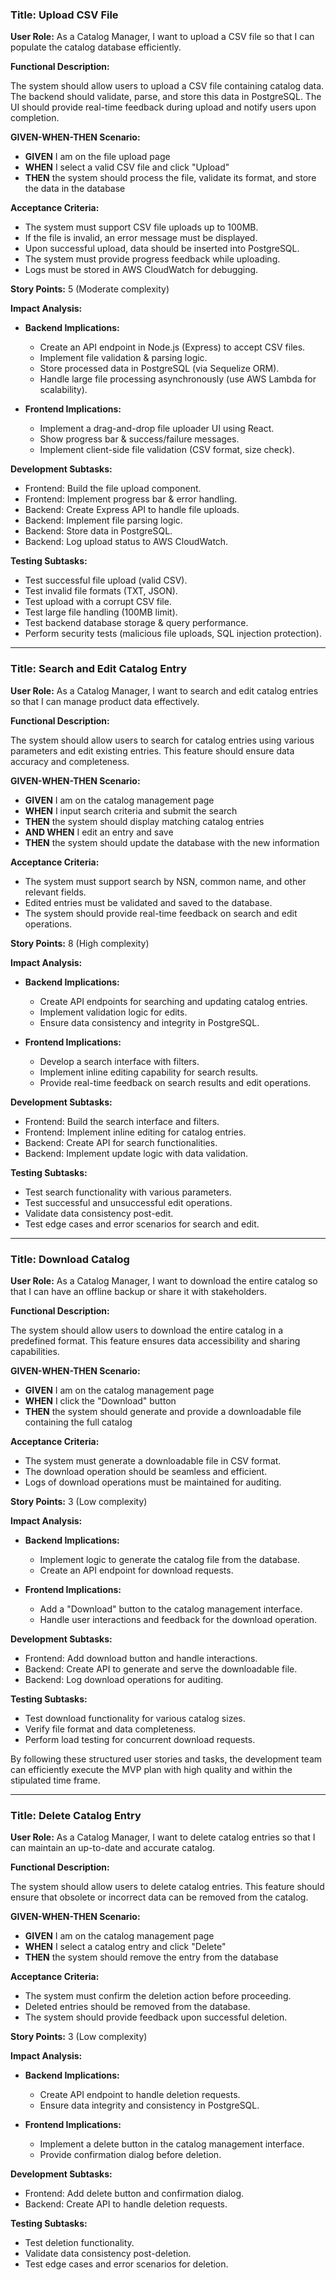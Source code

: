 ### **Title: Upload CSV File**

**User Role:** As a Catalog Manager, I want to upload a CSV file so that I can populate the catalog database efficiently.

**Functional Description:**

The system should allow users to upload a CSV file containing catalog data. The backend should validate, parse, and store this data in PostgreSQL. The UI should provide real-time feedback during upload and notify users upon completion.

**GIVEN-WHEN-THEN Scenario:**

- **GIVEN** I am on the file upload page
- **WHEN** I select a valid CSV file and click "Upload"
- **THEN** the system should process the file, validate its format, and store the data in the database

**Acceptance Criteria:**

- The system must support CSV file uploads up to 100MB.
- If the file is invalid, an error message must be displayed.
- Upon successful upload, data should be inserted into PostgreSQL.
- The system must provide progress feedback while uploading.
- Logs must be stored in AWS CloudWatch for debugging.

**Story Points:** 5 (Moderate complexity)

**Impact Analysis:**

- **Backend Implications:**
  - Create an API endpoint in Node.js (Express) to accept CSV files.
  - Implement file validation & parsing logic.
  - Store processed data in PostgreSQL (via Sequelize ORM).
  - Handle large file processing asynchronously (use AWS Lambda for scalability).

- **Frontend Implications:**
  - Implement a drag-and-drop file uploader UI using React.
  - Show progress bar & success/failure messages.
  - Implement client-side file validation (CSV format, size check).

**Development Subtasks:**

- Frontend: Build the file upload component.
- Frontend: Implement progress bar & error handling.
- Backend: Create Express API to handle file uploads.
- Backend: Implement file parsing logic.
- Backend: Store data in PostgreSQL.
- Backend: Log upload status to AWS CloudWatch.

**Testing Subtasks:**

- Test successful file upload (valid CSV).
- Test invalid file formats (TXT, JSON).
- Test upload with a corrupt CSV file.
- Test large file handling (100MB limit).
- Test backend database storage & query performance.
- Perform security tests (malicious file uploads, SQL injection protection).

---

### **Title: Search and Edit Catalog Entry**

**User Role:** As a Catalog Manager, I want to search and edit catalog entries so that I can manage product data effectively.

**Functional Description:**

The system should allow users to search for catalog entries using various parameters and edit existing entries. This feature should ensure data accuracy and completeness.

**GIVEN-WHEN-THEN Scenario:**

- **GIVEN** I am on the catalog management page
- **WHEN** I input search criteria and submit the search
- **THEN** the system should display matching catalog entries
- **AND WHEN** I edit an entry and save
- **THEN** the system should update the database with the new information

**Acceptance Criteria:**

- The system must support search by NSN, common name, and other relevant fields.
- Edited entries must be validated and saved to the database.
- The system should provide real-time feedback on search and edit operations.

**Story Points:** 8 (High complexity)

**Impact Analysis:**

- **Backend Implications:**
  - Create API endpoints for searching and updating catalog entries.
  - Implement validation logic for edits.
  - Ensure data consistency and integrity in PostgreSQL.

- **Frontend Implications:**
  - Develop a search interface with filters.
  - Implement inline editing capability for search results.
  - Provide real-time feedback on search results and edit operations.

**Development Subtasks:**

- Frontend: Build the search interface and filters.
- Frontend: Implement inline editing for catalog entries.
- Backend: Create API for search functionalities.
- Backend: Implement update logic with data validation.

**Testing Subtasks:**

- Test search functionality with various parameters.
- Test successful and unsuccessful edit operations.
- Validate data consistency post-edit.
- Test edge cases and error scenarios for search and edit.

---

### **Title: Download Catalog**

**User Role:** As a Catalog Manager, I want to download the entire catalog so that I can have an offline backup or share it with stakeholders.

**Functional Description:**

The system should allow users to download the entire catalog in a predefined format. This feature ensures data accessibility and sharing capabilities.

**GIVEN-WHEN-THEN Scenario:**

- **GIVEN** I am on the catalog management page
- **WHEN** I click the "Download" button
- **THEN** the system should generate and provide a downloadable file containing the full catalog

**Acceptance Criteria:**

- The system must generate a downloadable file in CSV format.
- The download operation should be seamless and efficient.
- Logs of download operations must be maintained for auditing.

**Story Points:** 3 (Low complexity)

**Impact Analysis:**

- **Backend Implications:**
  - Implement logic to generate the catalog file from the database.
  - Create an API endpoint for download requests.

- **Frontend Implications:**
  - Add a "Download" button to the catalog management interface.
  - Handle user interactions and feedback for the download operation.

**Development Subtasks:**

- Frontend: Add download button and handle interactions.
- Backend: Create API to generate and serve the downloadable file.
- Backend: Log download operations for auditing.

**Testing Subtasks:**

- Test download functionality for various catalog sizes.
- Verify file format and data completeness.
- Perform load testing for concurrent download requests.

By following these structured user stories and tasks, the development team can efficiently execute the MVP plan with high quality and within the stipulated time frame.

---

### **Title: Delete Catalog Entry**

**User Role:** As a Catalog Manager, I want to delete catalog entries so that I can maintain an up-to-date and accurate catalog.

**Functional Description:**

The system should allow users to delete catalog entries. This feature should ensure that obsolete or incorrect data can be removed from the catalog.

**GIVEN-WHEN-THEN Scenario:**

- **GIVEN** I am on the catalog management page
- **WHEN** I select a catalog entry and click "Delete"
- **THEN** the system should remove the entry from the database

**Acceptance Criteria:**

- The system must confirm the deletion action before proceeding.
- Deleted entries should be removed from the database.
- The system should provide feedback upon successful deletion.

**Story Points:** 3 (Low complexity)

**Impact Analysis:**

- **Backend Implications:**
  - Create API endpoint to handle deletion requests.
  - Ensure data integrity and consistency in PostgreSQL.

- **Frontend Implications:**
  - Implement a delete button in the catalog management interface.
  - Provide confirmation dialog before deletion.

**Development Subtasks:**

- Frontend: Add delete button and confirmation dialog.
- Backend: Create API to handle deletion requests.

**Testing Subtasks:**

- Test deletion functionality.
- Validate data consistency post-deletion.
- Test edge cases and error scenarios for deletion.